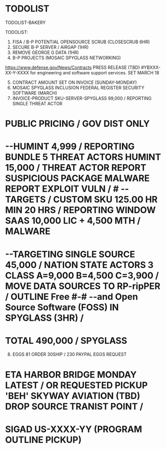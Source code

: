 # TODOLIST

TODOLIST-BAKERY

TODOLIST:

1. FISA / B-P POTENTIAL OPENSOURCE SCRUB (CLOSESCRUB 6HR)
2. SECURE B-P SERVER / AIRGAP (1HR)
3. REMOVE GEORGE G DATA (1HR)
4. B-P PROJECTS (MOSAIC SPYGLASS NETWORKING)

https://www.defense.gov/News/Contracts PRESS RELEASE (TBD) #YBXXX-XX-Y-XXXX for engineering and software support services.  SET MARCH 18

5. CONTRACT AMOUNT SET ON INVOICE (SUNDAY-MONDAY)
6. MOSAIC SPYGLASS INCLUSION FEDERAL REGISTER SECURITY SOFTWARE (MARCH)
7. INVOICE-PRODUCT SKU-SERVER-SPYGLASS 99,000 / REPORTING SINGLE THREAT ACTOR 

# PUBLIC PRICING / GOV DIST ONLY
# --HUMINT 4,999 / REPORTING BUNDLE 5 THREAT ACTORS HUMINT 15,000 / THREAT ACTOR REPORT SUSPICIOUS PACKAGE MALWARE REPORT EXPLOIT VULN /   # --TARGETS / CUSTOM SKU 125.00 HR MIN 20 HRS / REPORTING WINDOW SAAS 10,000 LIC + 4,500 MTH / MALWARE
# --TARGETING SINGLE SOURCE 45,000 / NATION STATE ACTORS 3 CLASS A=9,000 B=4,500 C=3,900 / MOVE DATA SOURCES TO RP-ripPER / OUTLINE Free #-# --and Open Source Software (FOSS) IN SPYGLASS (3HR) / 

# TOTAL 490,000 / SPYGLASS

8. EGGS 81 ORDER 30SHIP / 230 PAYPAL EGGS REQUEST

# ETA HARBOR BRIDGE MONDAY LATEST / OR REQUESTED PICKUP 'BEH' SKYWAY AVIATION (TBD) DROP SOURCE TRANIST POINT /
# SIGAD US-XXXX-YY (PROGRAM OUTLINE PICKUP)




